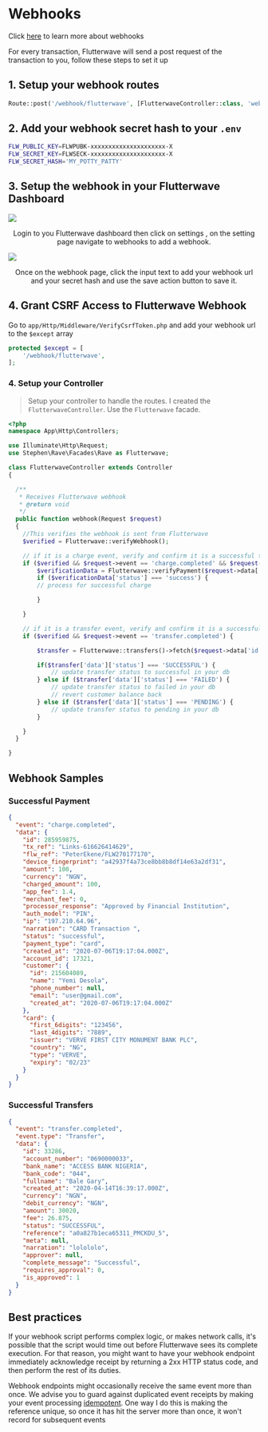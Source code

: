 # Webhooks

Click [here](https://developer.flutterwave.com/reference#webhook) to learn more about webhooks

For every transaction, Flutterwave will send a post request of the transaction to you, follow these steps to set it up




## 1. Setup your webhook routes

```php
Route::post('/webhook/flutterwave', [FlutterwaveController::class, 'webhook'])->name('webhook');

```



## 2. Add your webhook secret hash to your `.env`

```bash
FLW_PUBLIC_KEY=FLWPUBK-xxxxxxxxxxxxxxxxxxxxx-X
FLW_SECRET_KEY=FLWSECK-xxxxxxxxxxxxxxxxxxxxx-X
FLW_SECRET_HASH='MY_POTTY_PATTY'
```

## 3. Setup the webhook in your Flutterwave Dashboard

<img src="https://files.readme.io/6fc5add-Screenshot_2018-01-19_11.45.24.png" style="margin: 0 auto;" >

<p style="text-align: center">Login to you Flutterwave dashboard then click on settings , on the setting page navigate to webhooks to add a webhook.</p>

<img src="https://files.readme.io/fd1589b-webhook.png" style="margin: 0 auto;" >

<p style="text-align: center">Once on the webhook page, click the input text to add your webhook url and your secret hash and use the save action button to save it.</p>

## 4. Grant CSRF Access to Flutterwave Webhook

Go to `app/Http/Middleware/VerifyCsrfToken.php` and add your webhook url to the `$except` array

```php
protected $except = [
    '/webhook/flutterwave',
];
```

### 4. Setup your Controller

> Setup your controller to handle the routes. I created the `FlutterwaveController`. Use the `Flutterwave`
> facade.

```php
<?php
namespace App\Http\Controllers;

use Illuminate\Http\Request;
use Stephen\Rave\Facades\Rave as Flutterwave;

class FlutterwaveController extends Controller
{

  /**
   * Receives Flutterwave webhook
   * @return void
   */
  public function webhook(Request $request)
  {
    //This verifies the webhook is sent from Flutterwave
    $verified = Flutterwave::verifyWebhook();

    // if it is a charge event, verify and confirm it is a successful transaction
    if ($verified && $request->event == 'charge.completed' && $request->data->status == 'successful') {
        $verificationData = Flutterwave::verifyPayment($request->data['id']);
        if ($verificationData['status'] === 'success') {
        // process for successful charge

        }

    }

    // if it is a transfer event, verify and confirm it is a successful transfer
    if ($verified && $request->event == 'transfer.completed') {

        $transfer = Flutterwave::transfers()->fetch($request->data['id']);

        if($transfer['data']['status'] === 'SUCCESSFUL') {
            // update transfer status to successful in your db
        } else if ($transfer['data']['status'] === 'FAILED') {
            // update transfer status to failed in your db
            // revert customer balance back
        } else if ($transfer['data']['status'] === 'PENDING') {
            // update transfer status to pending in your db
        }

    }
  }

}

```

## Webhook Samples

### Successful Payment

```json
{
  "event": "charge.completed",
  "data": {
    "id": 285959875,
    "tx_ref": "Links-616626414629",
    "flw_ref": "PeterEkene/FLW270177170",
    "device_fingerprint": "a42937f4a73ce8bb8b8df14e63a2df31",
    "amount": 100,
    "currency": "NGN",
    "charged_amount": 100,
    "app_fee": 1.4,
    "merchant_fee": 0,
    "processor_response": "Approved by Financial Institution",
    "auth_model": "PIN",
    "ip": "197.210.64.96",
    "narration": "CARD Transaction ",
    "status": "successful",
    "payment_type": "card",
    "created_at": "2020-07-06T19:17:04.000Z",
    "account_id": 17321,
    "customer": {
      "id": 215604089,
      "name": "Yemi Desola",
      "phone_number": null,
      "email": "user@gmail.com",
      "created_at": "2020-07-06T19:17:04.000Z"
    },
    "card": {
      "first_6digits": "123456",
      "last_4digits": "7889",
      "issuer": "VERVE FIRST CITY MONUMENT BANK PLC",
      "country": "NG",
      "type": "VERVE",
      "expiry": "02/23"
    }
  }
}
```

### Successful Transfers

```json
{
  "event": "transfer.completed",
  "event.type": "Transfer",
  "data": {
    "id": 33286,
    "account_number": "0690000033",
    "bank_name": "ACCESS BANK NIGERIA",
    "bank_code": "044",
    "fullname": "Bale Gary",
    "created_at": "2020-04-14T16:39:17.000Z",
    "currency": "NGN",
    "debit_currency": "NGN",
    "amount": 30020,
    "fee": 26.875,
    "status": "SUCCESSFUL",
    "reference": "a0a827b1eca65311_PMCKDU_5",
    "meta": null,
    "narration": "lolololo",
    "approver": null,
    "complete_message": "Successful",
    "requires_approval": 0,
    "is_approved": 1
  }
}
```

## Best practices

If your webhook script performs complex logic, or makes network calls, it's possible that the script would time out before Flutterwave sees its complete execution. For that reason, you might want to have your webhook endpoint immediately acknowledge receipt by returning a 2xx HTTP status code, and then perform the rest of its duties.

Webhook endpoints might occasionally receive the same event more than once. We advise you to guard against duplicated event receipts by making your event processing [idempotent](https://en.wikipedia.org/wiki/Idempotence). One way I do this is making the reference unique, so once it has hit the server more than once, it won't record for subsequent events
